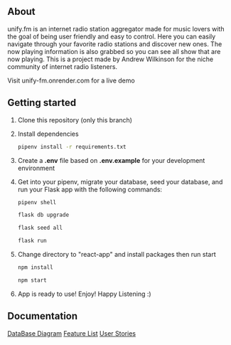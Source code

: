 ## About

unify.fm is an internet radio station aggregator made for music lovers with the goal of being user friendly and easy to control.
Here you can easily navigate through your favorite radio stations and discover new ones. The now playing information is also grabbed so you can see all show that are now playing.
This is a project made by Andrew Wilkinson for the niche community of internet radio listeners.

Visit unify-fm.onrender.com for a live demo

## Getting started

1. Clone this repository (only this branch)

2. Install dependencies

   ```bash
   pipenv install -r requirements.txt
   ```

3. Create a **.env** file based on **.env.example** for your
   development environment

4. Get into your pipenv, migrate your database, seed your database, and run your Flask app with the following commands:

   ```bash
   pipenv shell
   ```

   ```bash
   flask db upgrade
   ```

   ```bash
   flask seed all
   ```

   ```bash
   flask run
   ```

5. Change directory to "react-app" and install packages then run start

   ```bash
   npm install
   ```

   ```bash
   npm start
   ```

6. App is ready to use! Enjoy! Happy Listening :)

## Documentation

[DataBase Diagram](https://github.com/adub671/unify-fm/wiki/DB-Diagram)
[Feature List](https://github.com/adub671/unify-fm/wiki/Feature-List)
[User Stories](https://github.com/adub671/unify-fm/wiki/User-Stories)

